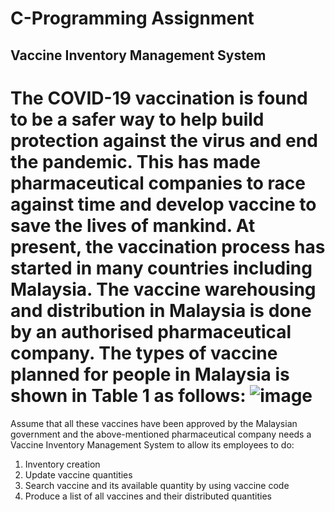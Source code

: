 # C-Programming Assignment
Vaccine Inventory Management System
----------------------------
The COVID-19 vaccination is found to be a safer way to help build protection against the virus and end the pandemic. This has made pharmaceutical companies to race against time and develop vaccine to save the lives of mankind. At present, the vaccination process has started in many countries including Malaysia. The vaccine warehousing and distribution in Malaysia is done by an authorised pharmaceutical company. The types of vaccine planned for people in Malaysia is shown in Table 1 as follows:
![image](https://user-images.githubusercontent.com/60435524/173502090-ca234c9b-fe84-44cb-8771-0dd58e32a651.png)
=====================
Assume that all these vaccines have been approved by the Malaysian government and the above-mentioned pharmaceutical company needs a Vaccine Inventory Management System to allow its employees to do:
1. Inventory creation
2. Update vaccine quantities
3. Search vaccine and its available quantity by using vaccine code
4. Produce a list of all vaccines and their distributed quantities
